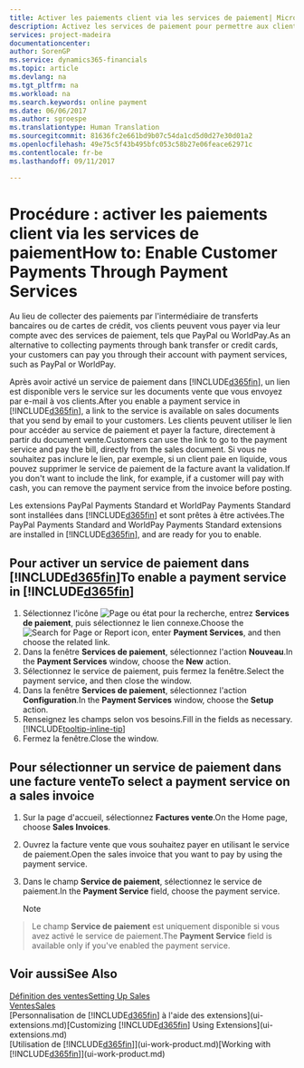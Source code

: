 ```yaml
---
title: Activer les paiements client via les services de paiement| Microsoft Docs
description: Activez les services de paiement pour permettre aux clients de payer facilement leurs factures.
services: project-madeira
documentationcenter: 
author: SorenGP
ms.service: dynamics365-financials
ms.topic: article
ms.devlang: na
ms.tgt_pltfrm: na
ms.workload: na
ms.search.keywords: online payment
ms.date: 06/06/2017
ms.author: sgroespe
ms.translationtype: Human Translation
ms.sourcegitcommit: 81636fc2e661bd9b07c54da1cd5d0d27e30d01a2
ms.openlocfilehash: 49e75c5f43b495bfc053c58b27e06feace62971c
ms.contentlocale: fr-be
ms.lasthandoff: 09/11/2017

---
```

# <a name="how-to-enable-customer-payments-through-payment-services"></a><span data-ttu-id="f6f82-103">Procédure : activer les paiements client via les services de paiement</span><span class="sxs-lookup"><span data-stu-id="f6f82-103">How to: Enable Customer Payments Through Payment Services</span></span>
<span data-ttu-id="f6f82-104">Au lieu de collecter des paiements par l'intermédiaire de transferts bancaires ou de cartes de crédit, vos clients peuvent vous payer via leur compte avec des services de paiement, tels que PayPal ou WorldPay.</span><span class="sxs-lookup"><span data-stu-id="f6f82-104">As an alternative to collecting payments through bank transfer or credit cards, your customers can pay you through their account with payment services, such as PayPal or WorldPay.</span></span>  

<span data-ttu-id="f6f82-105">Après avoir activé un service de paiement dans [!INCLUDE[d365fin](includes/d365fin_md.md)], un lien est disponible vers le service sur les documents vente que vous envoyez par e-mail à vos clients.</span><span class="sxs-lookup"><span data-stu-id="f6f82-105">After you enable a payment service in [!INCLUDE[d365fin](includes/d365fin_md.md)], a link to the service is available on sales documents that you send by email to your customers.</span></span> <span data-ttu-id="f6f82-106">Les clients peuvent utiliser le lien pour accéder au service de paiement et payer la facture, directement à partir du document vente.</span><span class="sxs-lookup"><span data-stu-id="f6f82-106">Customers can use the link to go to the payment service and pay the bill, directly from the sales document.</span></span> <span data-ttu-id="f6f82-107">Si vous ne souhaitez pas inclure le lien, par exemple, si un client paie en liquide, vous pouvez supprimer le service de paiement de la facture avant la validation.</span><span class="sxs-lookup"><span data-stu-id="f6f82-107">If you don't want to include the link, for example, if a customer will pay with cash, you can remove the payment service from the invoice before posting.</span></span>  

<span data-ttu-id="f6f82-108">Les extensions PayPal Payments Standard et WorldPay Payments Standard sont installées dans [!INCLUDE[d365fin](includes/d365fin_md.md)] et sont prêtes à être activées.</span><span class="sxs-lookup"><span data-stu-id="f6f82-108">The PayPal Payments Standard and WorldPay Payments Standard extensions are installed in [!INCLUDE[d365fin](includes/d365fin_md.md)], and are ready for you to enable.</span></span>  

## <a name="to-enable-a-payment-service-in-included365finincludesd365finmdmd"></a><span data-ttu-id="f6f82-109">Pour activer un service de paiement dans [!INCLUDE[d365fin](includes/d365fin_md.md)]</span><span class="sxs-lookup"><span data-stu-id="f6f82-109">To enable a payment service in [!INCLUDE[d365fin](includes/d365fin_md.md)]</span></span>
1. <span data-ttu-id="f6f82-110">Sélectionnez l'icône ![Page ou état pour la recherche](media/ui-search/search_small.png "icône Page ou état pour la recherche"), entrez **Services de paiement**, puis sélectionnez le lien connexe.</span><span class="sxs-lookup"><span data-stu-id="f6f82-110">Choose the ![Search for Page or Report](media/ui-search/search_small.png "Search for Page or Report icon") icon, enter **Payment Services**, and then choose the related link.</span></span>  
2. <span data-ttu-id="f6f82-111">Dans la fenêtre **Services de paiement**, sélectionnez l'action **Nouveau**.</span><span class="sxs-lookup"><span data-stu-id="f6f82-111">In the **Payment Services** window, choose the **New** action.</span></span>  
3. <span data-ttu-id="f6f82-112">Sélectionnez le service de paiement, puis fermez la fenêtre.</span><span class="sxs-lookup"><span data-stu-id="f6f82-112">Select the payment service, and then close the window.</span></span>  
4. <span data-ttu-id="f6f82-113">Dans la fenêtre **Services de paiement**, sélectionnez l'action **Configuration**.</span><span class="sxs-lookup"><span data-stu-id="f6f82-113">In the **Payment Services** window, choose the **Setup** action.</span></span>  
5. <span data-ttu-id="f6f82-114">Renseignez les champs selon vos besoins.</span><span class="sxs-lookup"><span data-stu-id="f6f82-114">Fill in the fields as necessary.</span></span> [!INCLUDE[tooltip-inline-tip](includes/tooltip-inline-tip_md.md)]  
6. <span data-ttu-id="f6f82-115">Fermez la fenêtre.</span><span class="sxs-lookup"><span data-stu-id="f6f82-115">Close the window.</span></span>  

## <a name="to-select-a-payment-service-on-a-sales-invoice"></a><span data-ttu-id="f6f82-116">Pour sélectionner un service de paiement dans une facture vente</span><span class="sxs-lookup"><span data-stu-id="f6f82-116">To select a payment service on a sales invoice</span></span>
1. <span data-ttu-id="f6f82-117">Sur la page d'accueil, sélectionnez **Factures vente**.</span><span class="sxs-lookup"><span data-stu-id="f6f82-117">On the Home page, choose **Sales Invoices**.</span></span>  
2. <span data-ttu-id="f6f82-118">Ouvrez la facture vente que vous souhaitez payer en utilisant le service de paiement.</span><span class="sxs-lookup"><span data-stu-id="f6f82-118">Open the sales invoice that you want to pay by using the payment service.</span></span>  
3. <span data-ttu-id="f6f82-119">Dans le champ **Service de paiement**, sélectionnez le service de paiement.</span><span class="sxs-lookup"><span data-stu-id="f6f82-119">In the **Payment Service** field, choose the payment service.</span></span>  
  
    > [!NOTE]  
>   <span data-ttu-id="f6f82-120">Le champ **Service de paiement** est uniquement disponible si vous avez activé le service de paiement.</span><span class="sxs-lookup"><span data-stu-id="f6f82-120">The **Payment Service** field is available only if you've enabled the payment service.</span></span>  

## <a name="see-also"></a><span data-ttu-id="f6f82-121">Voir aussi</span><span class="sxs-lookup"><span data-stu-id="f6f82-121">See Also</span></span>  
[<span data-ttu-id="f6f82-122">Définition des ventes</span><span class="sxs-lookup"><span data-stu-id="f6f82-122">Setting Up Sales</span></span>](sales-setup-sales.md)  
[<span data-ttu-id="f6f82-123">Ventes</span><span class="sxs-lookup"><span data-stu-id="f6f82-123">Sales</span></span>](sales-manage-sales.md)  
<span data-ttu-id="f6f82-124">[Personnalisation de [!INCLUDE[d365fin](includes/d365fin_md.md)] à l'aide des extensions](ui-extensions.md)</span><span class="sxs-lookup"><span data-stu-id="f6f82-124">[Customizing [!INCLUDE[d365fin](includes/d365fin_md.md)] Using Extensions](ui-extensions.md)</span></span>  
<span data-ttu-id="f6f82-125">[Utilisation de [!INCLUDE[d365fin](includes/d365fin_md.md)]](ui-work-product.md)</span><span class="sxs-lookup"><span data-stu-id="f6f82-125">[Working with [!INCLUDE[d365fin](includes/d365fin_md.md)]](ui-work-product.md)</span></span>  


